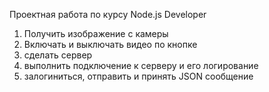 Проектная работа по курсу Node.js Developer

1. Получить изображение с камеры
2. Включать и выключать видео по кнопке
3. сделать сервер
4. выполнить подключение к серверу и его логирование
5. залогиниться, отправить и принять JSON сообщение